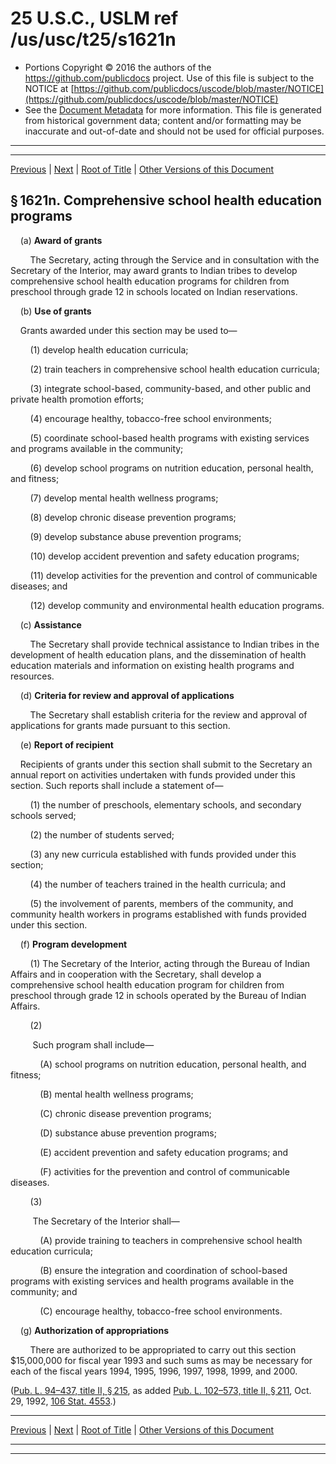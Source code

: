 ---
---

# 25 U.S.C., USLM ref /us/usc/t25/s1621n

* Portions Copyright © 2016 the authors of the https://github.com/publicdocs project.
  Use of this file is subject to the NOTICE at [https://github.com/publicdocs/uscode/blob/master/NOTICE](https://github.com/publicdocs/uscode/blob/master/NOTICE)
* See the [Document Metadata](././../../../../..//README.md) for more information.
  This file is generated from historical government data; content and/or formatting may be inaccurate and out-of-date and should not be used for official purposes.

----------
----------

[Previous](./../../../../..//us/usc/t25/ch18/schII/m__us_usc_t25_s1621m.md) | [Next](./../../../../..//us/usc/t25/ch18/schII/m__us_usc_t25_s1621o.md) | [Root of Title](./../../../../../) | [Other Versions of this Document](https://publicdocs.github.io/go/links?ns=uslm&ref=%2Fus%2Fusc%2Ft25%2Fs1621n)

## § 1621n. Comprehensive school health education programs

    (a) __Award of grants__ 

        The Secretary, acting through the Service and in consultation with the Secretary of the Interior, may award grants to Indian tribes to develop comprehensive school health education programs for children from preschool through grade 12 in schools located on Indian reservations.

    (b) __Use of grants__ 

    Grants awarded under this section may be used to—

        (1) develop health education curricula;

        (2) train teachers in comprehensive school health education curricula;

        (3) integrate school-based, community-based, and other public and private health promotion efforts;

        (4) encourage healthy, tobacco-free school environments;

        (5) coordinate school-based health programs with existing services and programs available in the community;

        (6) develop school programs on nutrition education, personal health, and fitness;

        (7) develop mental health wellness programs;

        (8) develop chronic disease prevention programs;

        (9) develop substance abuse prevention programs;

        (10) develop accident prevention and safety education programs;

        (11) develop activities for the prevention and control of communicable diseases; and

        (12) develop community and environmental health education programs.

    (c) __Assistance__ 

        The Secretary shall provide technical assistance to Indian tribes in the development of health education plans, and the dissemination of health education materials and information on existing health programs and resources.

    (d) __Criteria for review and approval of applications__ 

        The Secretary shall establish criteria for the review and approval of applications for grants made pursuant to this section.

    (e) __Report of recipient__ 

    Recipients of grants under this section shall submit to the Secretary an annual report on activities undertaken with funds provided under this section. Such reports shall include a statement of—

        (1) the number of preschools, elementary schools, and secondary schools served;

        (2) the number of students served;

        (3) any new curricula established with funds provided under this section;

        (4) the number of teachers trained in the health curricula; and

        (5) the involvement of parents, members of the community, and community health workers in programs established with funds provided under this section.

    (f) __Program development__ 

        (1) The Secretary of the Interior, acting through the Bureau of Indian Affairs and in cooperation with the Secretary, shall develop a comprehensive school health education program for children from preschool through grade 12 in schools operated by the Bureau of Indian Affairs.

        (2)

         Such program shall include—

            (A) school programs on nutrition education, personal health, and fitness;

            (B) mental health wellness programs;

            (C) chronic disease prevention programs;

            (D) substance abuse prevention programs;

            (E) accident prevention and safety education programs; and

            (F) activities for the prevention and control of communicable diseases.

        (3)

         The Secretary of the Interior shall—

            (A) provide training to teachers in comprehensive school health education curricula;

            (B) ensure the integration and coordination of school-based programs with existing services and health programs available in the community; and

            (C) encourage healthy, tobacco-free school environments.

    (g) __Authorization of appropriations__ 

        There are authorized to be appropriated to carry out this section $15,000,000 for fiscal year 1993 and such sums as may be necessary for each of the fiscal years 1994, 1995, 1996, 1997, 1998, 1999, and 2000.

([Pub. L. 94–437, title II, § 215][/us/pl/94/437/s215], as added [Pub. L. 102–573, title II, § 211][/us/pl/102/573/s211], Oct. 29, 1992, [106 Stat. 4553][/us/stat/106/4553].)

----------

[Previous](./../../../../..//us/usc/t25/ch18/schII/m__us_usc_t25_s1621m.md) | [Next](./../../../../..//us/usc/t25/ch18/schII/m__us_usc_t25_s1621o.md) | [Root of Title](./../../../../../) | [Other Versions of this Document](https://publicdocs.github.io/go/links?ns=uslm&ref=%2Fus%2Fusc%2Ft25%2Fs1621n)

----------
----------

[/us/pl/94/437/s215]: https://publicdocs.github.io/go/links?ns=uslm&ref=%2Fus%2Fpl%2F94%2F437%2Fs215
[/us/pl/102/573/s211]: https://publicdocs.github.io/go/links?ns=uslm&ref=%2Fus%2Fpl%2F102%2F573%2Fs211
[/us/stat/106/4553]: https://publicdocs.github.io/go/links?ns=uslm&ref=%2Fus%2Fstat%2F106%2F4553


